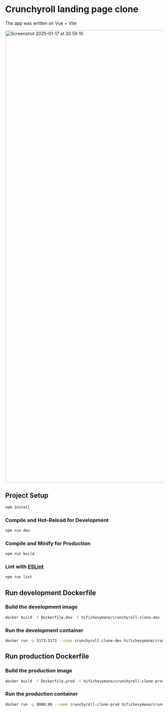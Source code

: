 # Crunchyroll landing page clone

The app was written on Vue + Vite

<img width="1440" alt="Screenshot 2025-01-17 at 20 59 10" src="https://github.com/user-attachments/assets/924bca5e-44da-4472-a136-319251b6628b" />

## Project Setup

```sh
npm install
```

### Compile and Hot-Reload for Development

```sh
npm run dev
```

### Compile and Minify for Production

```sh
npm run build
```

### Lint with [ESLint](https://eslint.org/)

```sh
npm run lint
```

## Run development Dockerfile

### Build the development image

```sh
docker build -f Dockerfile.dev -t hifichevymane/crunchyroll-clone-dev .
```

### Run the development container

```sh
docker run -p 5173:5173 --name crunchyroll-clone-dev hifichevymane/cruncyroll-clone-dev
```

## Run production Dockerfile

### Build the production image

```sh
docker build -f Dockerfile.prod -t hifichevymane/crunchyroll-clone-prod .
```

### Run the production container

```sh
docker run -p 8080:80 --name crunchyroll-clone-prod hifichevymane/cruncyroll-clone-prod
```
